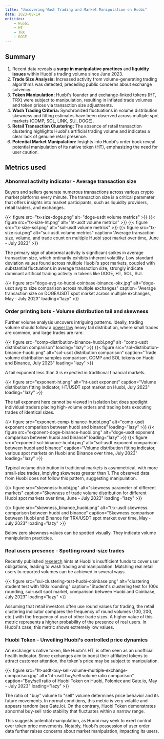 ```yaml
---
title: "Uncovering Wash Trading and Market Manipulation on Huobi"
date: 2023-08-14
entities: 
    - Huobi
    - HT
    - TRX
    - DOGE
---
```


## Summary

1. Recent data reveals a **surge in manipulative practices** and **liquidity issues** within Huobi's trading volume since June 2023.
2. **Trade Size Analysis:** Increased activity from volume-generating trading algorithms was detected, preceding public concerns about exchange solvency.
3. **Token Manipulation:** Huobi's founder and exchange-linked tokens (HT, TRX) were subject to manipulation, resulting in inflated trade volumes and token prices via transaction size adjustments.
4. **Wash Trading Criteria:** Synchronized fluctuations in volume distribution skewness and fitting estimates have been observed across multiple spot markets (COMP, SOL, LINK, SUI, DOGE).
5. **Retail Transaction Clustering:** The absence of retail transaction clustering highlights Huobi's artificial trading volume and indicates a clear lack of genuine retail presence.
6. **Potential Market Manipulation:** Insights into Huobi's order book reveal potential manipulation of its native token (HT), emphasizing the need for user caution.

## Metrics used

### Abnormal activity indicator - Average transaction size

Buyers and sellers generate numerous transactions across various crypto market platforms every minute. The transaction size is a critical parameter that offers insights into market participants, such as liquidity providers, retail traders, and exchanges.

{{< figure src="tx-size-doge.png" alt="doge-usdt volume metrics" >}}
{{< figure src="tx-size-ht.png" alt="ht-usdt volume metrics" >}}
{{< figure src="tx-size-sol.png" alt="sol-usdt volume metrics" >}}
{{< figure src="tx-size-sui.png" alt="sui-usdt volume metrics" caption="Average transaction size, volume, and trade count on multiple Huobi spot market over time, June - July 2023" >}}

The primary sign of abnormal activity is significant spikes in average transaction size, which ordinarily exhibits inherent volatility. Low standard deviation values found across multiple Huobi's spot markets, coupled with substantial fluctuations in average transaction size, strongly indicate dominant artificial trading activity in tokens like DOGE, HT, SOL, SUI.

{{< figure src="doge-avg-tx-huobi-coinbase-binance-okx.jpg" alt="doge-usdt avg tx size comparison across multiple exchanges" caption="Average transaction size on DOGE/USDT spot market across multiple exchanges, May - July 2023" loading="lazy" >}}

### Order printing bots - Volume distribution tail and skewness

Further volume analysis uncovers intriguing patterns. Ideally, trading volume should follow a [power law](https://en.wikipedia.org/wiki/Power_law) heavy tail distribution, where small trades are common, and large trades are rare.

{{< figure src="comp-distribution-binance-huobi.png" alt="comp-usdt distribution comparison" loading="lazy" >}}
{{< figure src="sol-distribution-binance-huobi.png" alt="sol-usdt distribution comparison" caption="Trade volume distribution samples comparison, COMP and SOL tokens on Huobi and Binance, July 2023" loading="lazy" >}}

A tail exponent less than 3 is expected in traditional financial markets.

{{< figure src="exponent-ht.png" alt="ht-usdt exponent" caption="Volume distribution fitting indicator, HT/USDT spot market on Huobi, July 2023" loading="lazy" >}}

The tail exponent here cannot be viewed in isolation but does spotlight individual traders placing high-volume orders and trading bots executing trades of identical sizes.

{{< figure src="exponent-comp-binance-huobi.png" alt="comp-usdt exponent comparison between huobi and binance" loading="lazy" >}}
{{< figure src="exponent-doge-binance-huobi.png" alt="doge-usdt exponent comparison between huobi and binance" loading="lazy" >}}
{{< figure src="exponent-sol-binance-huobi.png" alt="sol-usdt exponent comparison between huobi and binance" caption="Volume distribution fitting indicator, various spot markets on Huobi and Binance over time, July 2023" loading="lazy" >}}

Typical volume distribution in traditional markets is asymmetrical, with more small-size trades, implying skewness greater than 1. The observed data from Huobi does not follow this pattern, suggesting manipulation.

{{< figure src="skewness-huobi.jpg" alt="skewness parameter of different markets" caption="Skewness of trade volume distribution for different Huobi spot markets over time, June - July 2023" loading="lazy" >}}

{{< figure src="skewness_binance_huobi.png" alt="trx-usdt skewness comparison between huobi and binance" caption="Skewness comparison between Huobi and Binance for TRX/USDT spot market over time, May - July 2023" loading="lazy" >}}

Below zero skewness values can be spotted visually. They indicate volume manipulation practicies.

### Real users presence - Spotting round-size trades

Recently published [research](https://twitter.com/adamscochran/status/1687959096316542976) hints at Huobi's insufficient funds to cover user obligations, leading to wash trading and manipulation. Matching real retail users to reported volumes can be achieved in several ways.

{{< figure src="sui-clustering-test-huobi-coinbase.png" alt="clustering student test with 100x rounding" caption="Student's clustering test for 100x rounding, sui-usdt spot market, comparison between Huobi and Coinbase, July 2023" loading="lazy" >}}

Assuming that retail investors often use round values for trading, the retail clustering indicator compares the frequency of round volumes (100, 200, etc.) with the frequency of use of other trade sizes. A higher value of this metric represents a higher probability of the presence of real users. In Huobi's case, this metric shows extremely low values.

### Huobi Token - Unveiling Huobi's controlled price dynamics

An exchange's native token, like Huobi's HT, is often seen as an unofficial health indicator. Since exchanges aim to boost their affiliated tokens to attract customer attention, the token's price may be subject to manipulation.
 
{{< figure src="ht-usdt-buy-sell-volume-multiple-exchange-comparison.jpg" alt="ht-usdt buy/sell volume ratio comparison" caption="Buy/sell ratio of Huobi Token on Huobi, Poloniex and Gate.io, May - July 2023" loading="lazy" >}}

The ratio of "buy" volume to "sell" volume determines price behavior and its future movements. In normal conditions, this metric is very volatile and appears random (see Gate.io). On the contrary, Huobi Token demonstrates abnormal buy-sell ratio stability that fluctuates within a narrow range.

This suggests potential manipulation, as Huobi may seek to exert control over token price movements. Notably, Huobi's possession of user order data further raises concerns about market manipulation, impacting its users.
